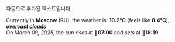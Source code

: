 
자동으로 추가된 텍스트입니다.

<!--START_SECTION:weather:moscow-->
Currently in **Moscow** (RU), the weather is: **10.2°C** (feels like **8.4°C**), ***overcast clouds***<br/>
On *March 09, 2025*, the *sun rises* at 🌅**07:00** and *sets* at 🌇**18:19**.
<!--END_SECTION:weather-->
